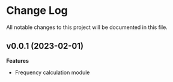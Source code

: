 # Change Log

All notable changes to this project will be documented in this file.

## v0.0.1 (2023-02-01)

**Features**

- Frequency calculation module
